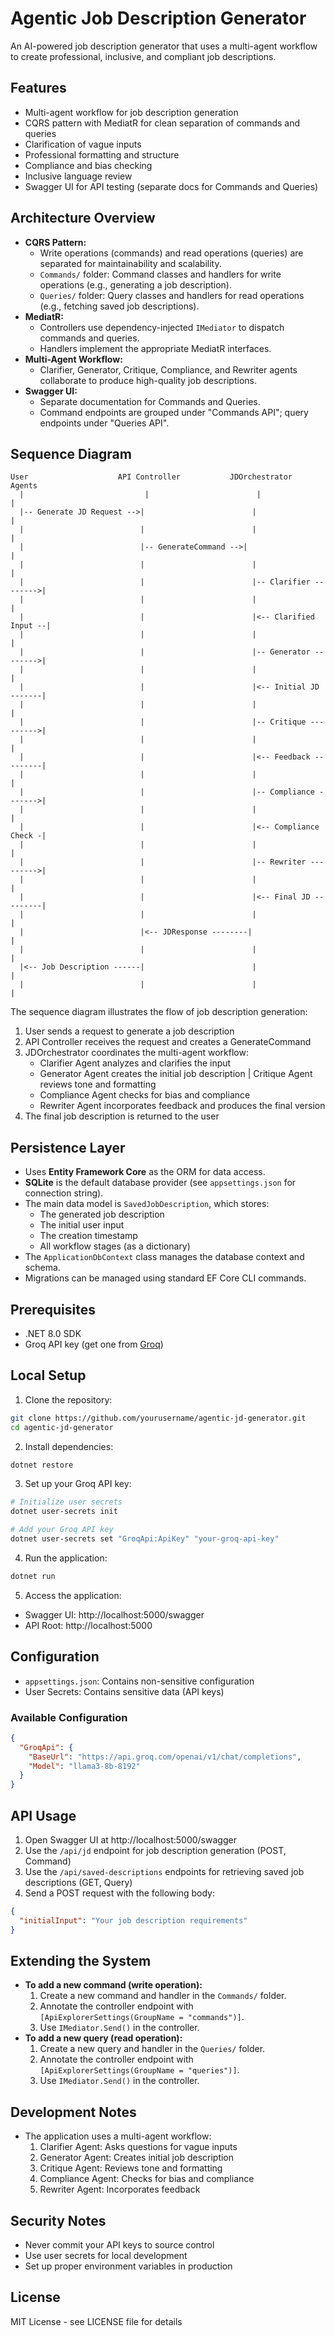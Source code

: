 # Agentic Job Description Generator

An AI-powered job description generator that uses a multi-agent workflow to create professional, inclusive, and compliant job descriptions.

## Features

- Multi-agent workflow for job description generation
- CQRS pattern with MediatR for clean separation of commands and queries
- Clarification of vague inputs
- Professional formatting and structure
- Compliance and bias checking
- Inclusive language review
- Swagger UI for API testing (separate docs for Commands and Queries)

## Architecture Overview

- **CQRS Pattern:**
  - Write operations (commands) and read operations (queries) are separated for maintainability and scalability.
  - `Commands/` folder: Command classes and handlers for write operations (e.g., generating a job description).
  - `Queries/` folder: Query classes and handlers for read operations (e.g., fetching saved job descriptions).
- **MediatR:**
  - Controllers use dependency-injected `IMediator` to dispatch commands and queries.
  - Handlers implement the appropriate MediatR interfaces.
- **Multi-Agent Workflow:**
  - Clarifier, Generator, Critique, Compliance, and Rewriter agents collaborate to produce high-quality job descriptions.
- **Swagger UI:**
  - Separate documentation for Commands and Queries.
  - Command endpoints are grouped under "Commands API"; query endpoints under "Queries API".

## Sequence Diagram

```
User                    API Controller           JDOrchestrator           Agents
  |                           |                        |                      |
  |-- Generate JD Request -->|                        |                      |
  |                          |                        |                      |
  |                          |-- GenerateCommand -->|                        |
  |                          |                        |                      |
  |                          |                        |-- Clarifier -------->|
  |                          |                        |                      |
  |                          |                        |<-- Clarified Input --|
  |                          |                        |                      |
  |                          |                        |-- Generator -------->|
  |                          |                        |                      |
  |                          |                        |<-- Initial JD -------|
  |                          |                        |                      |
  |                          |                        |-- Critique --------->|
  |                          |                        |                      |
  |                          |                        |<-- Feedback ---------|
  |                          |                        |                      |
  |                          |                        |-- Compliance ------->|
  |                          |                        |                      |
  |                          |                        |<-- Compliance Check -|
  |                          |                        |                      |
  |                          |                        |-- Rewriter --------->|
  |                          |                        |                      |
  |                          |                        |<-- Final JD ---------|
  |                          |                        |                      |
  |                          |<-- JDResponse --------|                      |
  |                          |                        |                      |
  |<-- Job Description ------|                        |                      |
  |                          |                        |                      |
```

The sequence diagram illustrates the flow of job description generation:
1. User sends a request to generate a job description
2. API Controller receives the request and creates a GenerateCommand
3. JDOrchestrator coordinates the multi-agent workflow:
   - Clarifier Agent analyzes and clarifies the input
   - Generator Agent creates the initial job description
   | Critique Agent reviews tone and formatting
   - Compliance Agent checks for bias and compliance
   - Rewriter Agent incorporates feedback and produces the final version
4. The final job description is returned to the user

## Persistence Layer

- Uses **Entity Framework Core** as the ORM for data access.
- **SQLite** is the default database provider (see `appsettings.json` for connection string).
- The main data model is `SavedJobDescription`, which stores:
  - The generated job description
  - The initial user input
  - The creation timestamp
  - All workflow stages (as a dictionary)
- The `ApplicationDbContext` class manages the database context and schema.
- Migrations can be managed using standard EF Core CLI commands.

## Prerequisites

- .NET 8.0 SDK
- Groq API key (get one from [Groq](https://console.groq.com))

## Local Setup

1. Clone the repository:
```bash
git clone https://github.com/yourusername/agentic-jd-generator.git
cd agentic-jd-generator
```

2. Install dependencies:
```bash
dotnet restore
```

3. Set up your Groq API key:
```bash
# Initialize user secrets
dotnet user-secrets init

# Add your Groq API key
dotnet user-secrets set "GroqApi:ApiKey" "your-groq-api-key"
```

4. Run the application:
```bash
dotnet run
```

5. Access the application:
- Swagger UI: http://localhost:5000/swagger
- API Root: http://localhost:5000

## Configuration

- `appsettings.json`: Contains non-sensitive configuration
- User Secrets: Contains sensitive data (API keys)

### Available Configuration

```json
{
  "GroqApi": {
    "BaseUrl": "https://api.groq.com/openai/v1/chat/completions",
    "Model": "llama3-8b-8192"
  }
}
```

## API Usage

1. Open Swagger UI at http://localhost:5000/swagger
2. Use the `/api/jd` endpoint for job description generation (POST, Command)
3. Use the `/api/saved-descriptions` endpoints for retrieving saved job descriptions (GET, Query)
4. Send a POST request with the following body:
```json
{
  "initialInput": "Your job description requirements"
}
```

## Extending the System

- **To add a new command (write operation):**
  1. Create a new command and handler in the `Commands/` folder.
  2. Annotate the controller endpoint with `[ApiExplorerSettings(GroupName = "commands")]`.
  3. Use `IMediator.Send()` in the controller.
- **To add a new query (read operation):**
  1. Create a new query and handler in the `Queries/` folder.
  2. Annotate the controller endpoint with `[ApiExplorerSettings(GroupName = "queries")]`.
  3. Use `IMediator.Send()` in the controller.

## Development Notes

- The application uses a multi-agent workflow:
  1. Clarifier Agent: Asks questions for vague inputs
  2. Generator Agent: Creates initial job description
  3. Critique Agent: Reviews tone and formatting
  4. Compliance Agent: Checks for bias and compliance
  5. Rewriter Agent: Incorporates feedback

## Security Notes

- Never commit your API keys to source control
- Use user secrets for local development
- Set up proper environment variables in production

## License

MIT License - see LICENSE file for details

